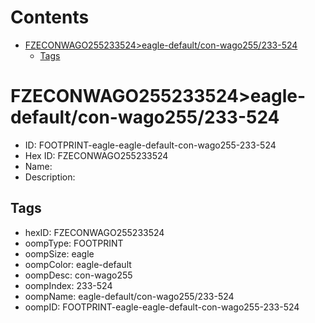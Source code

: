 



Contents
========

* [FZECONWAGO255233524>eagle-default/con-wago255/233-524](#fzeconwago255233524eagle-defaultcon-wago255233-524)
	* [Tags](#tags)

# FZECONWAGO255233524>eagle-default/con-wago255/233-524

- ID: FOOTPRINT-eagle-eagle-default-con-wago255-233-524
- Hex ID: FZECONWAGO255233524
- Name: 
- Description: 

## Tags

- hexID: FZECONWAGO255233524
- oompType: FOOTPRINT
- oompSize: eagle
- oompColor: eagle-default
- oompDesc: con-wago255
- oompIndex: 233-524
- oompName: eagle-default/con-wago255/233-524
- oompID: FOOTPRINT-eagle-eagle-default-con-wago255-233-524
